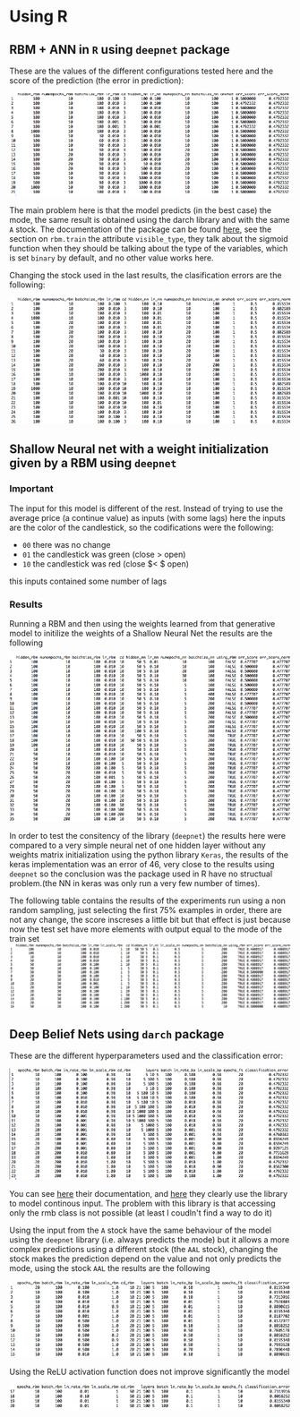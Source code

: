 # Using R

## RBM + ANN in `R` using `deepnet` package

These are the values of the different configurations tested here and the score of the prediction (the error in prediction):

![configs][configs]

The main problem here is that the model predicts (in the best case) the mode, the same result is obtained using the darch library and with the same `A` stock. The documentation of the package can be found [here](https://cran.r-project.org/web/packages/deepnet/deepnet.pdf), see the section on `rbm.train` the attribute `visible_type`, they talk about the sigmoid function when they should be talking about the type of the variables, which is set `binary` by default, and no other value works here.

Changing the stock used in the last results, the clasification errors are the following:

![deepnet and AAL stock][deepnet_AAL]

## Shallow Neural net with a weight initialization given by a RBM using `deepnet`

### Important
The input for this model is different of the rest. Instead of trying to use the average price (a continue value) as inputs (with some lags) here the inputs are the color of the candlestick, so the codifications were the following:
* `00` there was no change
* `01` the candlestick was green (close $>$ open)
* `10` the candlestick was red (close $< $ open)

this inputs contained some number of lags

### Results
Running a RBM and then using the weights learned from that generative model to initilize the weights of a Shallow Neural Net the results are the following

![binary_deepnet][binary_deepnet]

In order to test the consitency of the library (`deepnet`) the results here were compared to a very simple neural net of one hidden layer without any weights matrix initialization using the python library `Keras`, the results of the keras implementation was an error of $46%$, very close to the results using `deepnet` so the conclusion was the package used in R have no structual problem.(the NN in keras was only run a very few number of times).

The following table contains the results of the experiments run using a non random sampling, just selecting the first 75% examples in order, there are not any change, the score inscreses a little bit but that effect is just because now the test set have more elements with output equal to the mode of the train set
![deepnet_75_no_random_sampling][deepnet_75_no_random_sampling]

## Deep Belief Nets using `darch` package

These are the different hyperparameters used and the classification error:

![configs_darch][configs_darch]

You can see [here](https://cran.r-project.org/web/packages/darch/darch.pdf) their documentation, and [here](https://github.com/maddin79/darch/blob/master/examples/example.mnist.R) they clearly use the library to model continous input. The problem with this library is that accessing only the rmb class is not possible (at least I coudln't find a way to do it)

Using the input from the `A` stock have the same behaviour of the model using the `deepnet` library (i.e. always predicts the mode) but it allows a more complex predictions using a different stock (the `AAL` stock), changing the stock makes the prediction depend on the value and not only predicts the mode, using the stock `AAL` the results are the following

![configs using another stock][configs_darch_AAL_1]

Using the ReLU activation function does not improve significantly the model

![using relu][relu]

[configs_darch]: img/2.png "different hyperparameters for dbn using darch library"
[configs]: img/1.png "different configs"
[configs_darch_AAL_1]: img/AAL_4_darch_tanh_pred_compl_20lags.png "Config using AAL stock"
[relu]: img/AAL_darch_relu_pred-comp.png "Using relu activation function for the first layer"
[deepnet_AAL]: img/AAL_3_deepnet_20lags.png "Using a different stock and the package deepnet"
[binary_deepnet]: img/deepnet_rbm_W_init.png "Using rbm as a initialization parameter to a shallow neuralnet"
[deepnet_75_no_random_sampling]: img/deepnet_75_no_random_sampling.png "using rbm as initialization parameter to a shallow neuralnet and with no random sampling"
